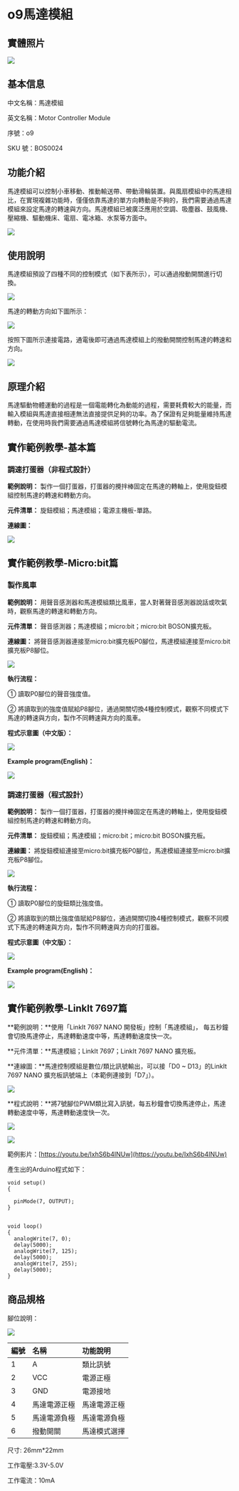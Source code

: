 # o9馬達模組

## 實體照片

![](../../../.gitbook/assets/boson_电机控制模块_实物图.jpg)

## 基本信息

中文名稱：馬達模組

英文名稱：Motor Controller Module

序號：o9

SKU 號：BOS0024

## 功能介紹

馬達模組可以控制小車移動、推動輸送帶、帶動滑輪裝置。與風扇模組中的馬達相比，在實現複雜功能時，僅僅依靠馬達的單方向轉動是不夠的，我們需要通過馬達模組來設定馬達的轉速與方向。馬達模組已被廣泛應用於空調、吸塵器、鼓風機、壓縮機、驅動機床、電扇、電冰箱、水泵等方面中。

![](../../../.gitbook/assets/motor_controller_module_intro.png)

## 使用說明

馬達模組預設了四種不同的控制模式（如下表所示），可以通過撥動開關進行切換。

![](../../../.gitbook/assets/boson_电机控制模块_使用说明1.png)

馬達的轉動方向如下圖所示：

![](../../../.gitbook/assets/motor_controller_module_ui2.png)

按照下圖所示連接電路，通電後即可通過馬達模組上的撥動開關控制馬達的轉速和方向。

![](../../../.gitbook/assets/boson_电机控制模块_使用说明3%20%282%29.png)

## 原理介紹

馬達驅動物體運動的過程是一個電能轉化為動能的過程，需要耗費較大的能量，而輸入模組與馬達直接相連無法直接提供足夠的功率。為了保證有足夠能量維持馬達轉動，在使用時我們需要通過馬達模組將信號轉化為馬達的驅動電流。

## 實作範例教學-基本篇

### **調速打蛋器（非程式設計）**

**範例說明：** 製作一個打蛋器，打蛋器的攪拌棒固定在馬達的轉軸上，使用旋鈕模組控制馬達的轉速和轉動方向。

**元件清單：** 旋鈕模組；馬達模組；電源主機板-單路。

**連線圖：**

![](../../../.gitbook/assets/boson_电机控制模块_调速打蛋器1连线图%20%285%29%20%283%29.png)

## 實作範例教學-Micro:bit篇

### **製作風車**

**範例說明：** 用聲音感測器和馬達模組類比風車，當人對著聲音感測器說話或吹氣時，觀察馬達的轉速和轉動方向。

**元件清單：** 聲音感測器；馬達模組；micro:bit；micro:bit BOSON擴充板。

**連線圖：** 將聲音感測器連接至micro:bit擴充板P0腳位，馬達模組連接至micro:bit擴充板P8腳位。

![](../../../.gitbook/assets/boson_电机控制模块_制作风车连线图%20%282%29%20%282%29.png)

**執行流程：**

① 讀取P0腳位的聲音強度值。

② 將讀取到的強度值賦給P8腳位，通過開關切換4種控制模式，觀察不同模式下馬達的轉速與方向，製作不同轉速與方向的風車。

**程式示意圖（中文版）：**

![](../../../.gitbook/assets/motor_controller_module_prg1_ch_tw.png)

**Example program\(English\)：**

![](../../../.gitbook/assets/boson_电机控制模块_制作风车程序示意图英文版%20%2811%29%20%286%29.png)

### **調速打蛋器（程式設計）**

**範例說明：** 製作一個打蛋器，打蛋器的攪拌棒固定在馬達的轉軸上，使用旋鈕模組控制馬達的轉速和轉動方向。

**元件清單：** 旋鈕模組；馬達模組；micro:bit；micro:bit BOSON擴充板。

**連線圖：** 將旋鈕模組連接至micro:bit擴充板P0腳位，馬達模組連接至micro:bit擴充板P8腳位。

![](../../../.gitbook/assets/boson_电机控制模块_调速打蛋器2连线图%20%282%29%20%282%29.png)

**執行流程：**

① 讀取P0腳位的旋鈕類比強度值。

② 將讀取到的類比強度值賦給P8腳位，通過開關切換4種控制模式，觀察不同模式下馬達的轉速與方向，製作不同轉速與方向的打蛋器。

**程式示意圖（中文版）：**

![](../../../.gitbook/assets/motor_controller_module_prg1_ch_tw%20%281%29.png)

**Example program\(English\)：**

![](../../../.gitbook/assets/boson_电机控制模块_制作风车程序示意图英文版%20%2811%29%20%281%29.png)

## 實作範例教學-LinkIt 7697篇

**範例說明：**使用「LinkIt 7697 NANO 開發板」控制「馬達模組」， 每五秒鐘會切換馬達停止，馬達轉動速度中等，馬達轉動速度快一次。

**元件清單：**馬達模組；LinkIt 7697；LinkIt 7697 NANO 擴充板。

**連線圖：**馬達控制模組是數位/類比訊號輸出，可以接「D0 ~ D13」的LinkIt 7697 NANO 擴充板訊號端上（本範例連接到「D7」）。

![](../../../.gitbook/assets/motor_controller_7697_1.jpg)

**程式說明：**將7號腳位PWM類比寫入訊號，每五秒鐘會切換馬達停止，馬達轉動速度中等，馬達轉動速度快一次。

![](../../../.gitbook/assets/motor_controller_7697_2.jpg)

![](../../../.gitbook/assets/motor_controller_7697_3.jpg)

範例影片：[https://youtu.be/IxhS6b4INUw](https://youtu.be/IxhS6b4INUw)

產生出的Arduino程式如下：

```text
void setup()
{

  pinMode(7, OUTPUT);
}


void loop()
{
  analogWrite(7, 0);
  delay(5000);
  analogWrite(7, 125);
  delay(5000);
  analogWrite(7, 255);
  delay(5000);
}
```

## 商品規格

腳位說明：

![](../../../.gitbook/assets/motor_controller_module_spec.png)

| **編號** | **名稱** | **功能說明** |
| :--- | :--- | :--- |
| 1 | A | 類比訊號 |
| 2 | VCC | 電源正極 |
| 3 | GND | 電源接地 |
| 4 | 馬達電源正極 | 馬達電源正極 |
| 5 | 馬達電源負極 | 馬達電源負極 |
| 6 | 撥動開關 | 馬達模式選擇 |

尺寸: 26mm\*22mm

工作電壓:3.3V-5.0V

工作電流：10mA


